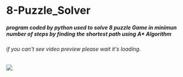 # 8-Puzzle_Solver

##### program coded by python used to solve 8 puzzle Game in minimun number of steps by finding the shortest path using A* Algorithm 

###### if you can't see video preview please wait it's loading.

![](8Puzzle.gif)


